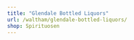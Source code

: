 ```yaml
---
title: "Glendale Bottled Liquors"
url: /waltham/glendale-bottled-liquors/
shop: Spirituosen
---
```

